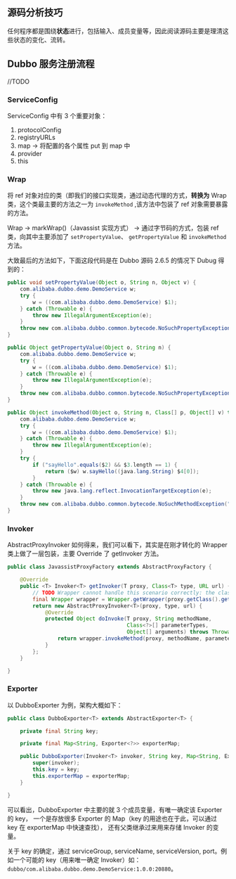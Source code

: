 ## 源码分析技巧

任何程序都是围绕**状态**进行，包括输入、成员变量等，因此阅读源码主要是理清这些状态的变化、流转。

## Dubbo 服务注册流程

//TODO

### ServiceConfig

ServiceConfig 中有 3 个重要对象：

1. protocolConfig
1. registryURLs
1. map -> 将配置的各个属性 put 到 map 中
1. provider
1. this

### Wrap

将 ref 对象对应的类（即我们的接口实现类，通过动态代理的方式，**转换为** Wrap 类，这个类最主要的方法之一为 `invokeMethod` ,该方法中包装了 ref 对象需要暴露的方法。

Wrap -> markWrap()（Javassist 实现方式） -> 通过字节码的方式，包装 ref 类，向其中主要添加了 `setPropertyValue`、 `getPropertyValue` 和 `invokeMethod` 方法。

大致最后的方法如下，下面这段代码是在 Dubbo 源码 2.6.5 的情况下 Dubug 得到的：

```java
public void setPropertyValue(Object o, String n, Object v) {
    com.alibaba.dubbo.demo.DemoService w;
    try {
        w = ((com.alibaba.dubbo.demo.DemoService) $1);
    } catch (Throwable e) {
        throw new IllegalArgumentException(e);
    }
    throw new com.alibaba.dubbo.common.bytecode.NoSuchPropertyException("Not found property \"" + $2 + "\" filed or setter method in class com.alibaba.dubbo.demo.DemoService.");
}

public Object getPropertyValue(Object o, String n) {
    com.alibaba.dubbo.demo.DemoService w;
    try {
        w = ((com.alibaba.dubbo.demo.DemoService) $1);
    } catch (Throwable e) {
        throw new IllegalArgumentException(e);
    }
    throw new com.alibaba.dubbo.common.bytecode.NoSuchPropertyException("Not found property \"" + $2 + "\" filed or setter method in class com.alibaba.dubbo.demo.DemoService.");
}

public Object invokeMethod(Object o, String n, Class[] p, Object[] v) throws java.lang.reflect.InvocationTargetException {
    com.alibaba.dubbo.demo.DemoService w;
    try {
        w = ((com.alibaba.dubbo.demo.DemoService) $1);
    } catch (Throwable e) {
        throw new IllegalArgumentException(e);
    }
    try {
        if ("sayHello".equals($2) && $3.length == 1) {
            return ($w) w.sayHello((java.lang.String) $4[0]);
        }
    } catch (Throwable e) {
        throw new java.lang.reflect.InvocationTargetException(e);
    }
    throw new com.alibaba.dubbo.common.bytecode.NoSuchMethodException("Not found method \"" + $2 + "\" in class com.alibaba.dubbo.demo.DemoService.");
}
```

### Invoker

AbstractProxyInvoker 如何得来，我们可以看下，其实是在刚才转化的 Wrapper 类上做了一层包装，主要 Override 了 getInvoker 方法。

```java
public class JavassistProxyFactory extends AbstractProxyFactory {

    @Override
    public <T> Invoker<T> getInvoker(T proxy, Class<T> type, URL url) {
        // TODO Wrapper cannot handle this scenario correctly: the classname contains '$'
        final Wrapper wrapper = Wrapper.getWrapper(proxy.getClass().getName().indexOf('$') < 0 ? proxy.getClass() : type);
        return new AbstractProxyInvoker<T>(proxy, type, url) {
            @Override
            protected Object doInvoke(T proxy, String methodName,
                                      Class<?>[] parameterTypes,
                                      Object[] arguments) throws Throwable {
                return wrapper.invokeMethod(proxy, methodName, parameterTypes, arguments);
            }
        };
    }

}
```

### Exporter

以 DubboExporter 为例，架构大概如下：

```java
public class DubboExporter<T> extends AbstractExporter<T> {

    private final String key;

    private final Map<String, Exporter<?>> exporterMap;

    public DubboExporter(Invoker<T> invoker, String key, Map<String, Exporter<?>> exporterMap) {
        super(invoker);
        this.key = key;
        this.exporterMap = exporterMap;
    }

}
```

可以看出，DubboExporter 中主要的就 3 个成员变量，有唯一确定该 Exporter 的 key， 一个是存放很多 Exporter 的 Map（key 的用途也在于此，可以通过 key 在 exporterMap 中快速查找）， 还有父类继承过来用来存储 Invoker 的变量。

关于 key 的确定，通过  serviceGroup, serviceName, serviceVersion, port。例如一个可能的 key（用来唯一确定 Invoker）如：`dubbo/com.alibaba.dubbo.demo.DemoService:1.0.0:20880`。

